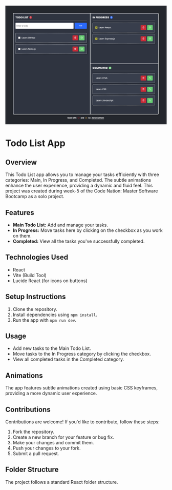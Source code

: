 ![Screenshot](https://github.com/latham91/cn-todolist/blob/main/Screenshot%202024-01-26%20at%2019.53.04.png)

# Todo List App

## Overview
This Todo List app allows you to manage your tasks efficiently with three categories: Main, In Progress, and Completed. The subtle animations enhance the user experience, providing a dynamic and fluid feel. This project was created during week-5 of the Code Nation: Master Software Bootcamp as a solo project.

## Features
- **Main Todo List:** Add and manage your tasks.
- **In Progress:** Move tasks here by clicking on the checkbox as you work on them.
- **Completed:** View all the tasks you've successfully completed.

## Technologies Used
- React
- Vite (Build Tool)
- Lucide React (for icons on buttons)

## Setup Instructions
1. Clone the repository.
2. Install dependencies using `npm install`.
3. Run the app with `npm run dev`.

## Usage
- Add new tasks to the Main Todo List.
- Move tasks to the In Progress category by clicking the checkbox.
- View all completed tasks in the Completed category.

## Animations
The app features subtle animations created using basic CSS keyframes, providing a more dynamic user experience.

## Contributions
Contributions are welcome! If you'd like to contribute, follow these steps:
1. Fork the repository.
2. Create a new branch for your feature or bug fix.
3. Make your changes and commit them.
4. Push your changes to your fork.
5. Submit a pull request.

## Folder Structure
The project follows a standard React folder structure.

